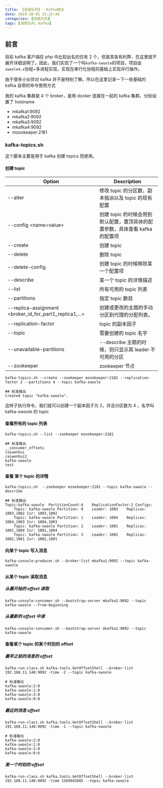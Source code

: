 ```yaml
---
title: 【消息队列】- Kafka相关
date: 2019-10-01 15:25:40
categories: [消息队列]
tags: [消息队列，Kafka]
---
```


## 前言

目前 kafka 客户端在 php 中比较出名的仅有 2 个，但是其各有利弊，在这里就不展开详细说明了。因此，我们实现了一个叫`kafka-swoole`的项目，项目由`swoole4.x`协程+多进程实现，实现在串行化协程的基础上实现并行操作。

由于很多小伙伴对 kafka 并不是特别了解，所以在这里记录一下一些基础的 kafka 自带的命令使用方式

<!-- more -->

我的 kafka 集群是 4 个 broker，是用 docker 连接在一起的 kafka 集群。分别设置了 hostname

- mkafka1:9092
- mkafka2:9092
- mkafka3:9092
- mkafka4:9092
- mzookeeper:2181

### kafka-topics.sh

这个脚本主要是用于 kafka 创建 topics 而使用。

#### 创建 topic

| Option                                                  | Description                                                                  |
| ------------------------------------------------------- | ---------------------------------------------------------------------------- |
| --alter                                                 | 修改 topic 的分区数，副本指派以及 topic 的现有配置                           |
| --config <name=value>                                   | 创建 topic 的时候会用到默认配置，置顶具体的配置参数，具体查看 kafka 的配置项 |
| --create                                                | 创建 topic                                                                   |
| --delete                                                | 删除 topic                                                                   |
| --delete-config <name>                                  | 创建 topic 的时候移除某一个配置项                                            |
| --describe                                              | 某一个 topic 的详情描述                                                      |
| --list                                                  | 所有可用的 topic 列表                                                        |
| --partitions <number>                                   | 指定 topic 数目                                                              |
| --replica-assignment <broker_id_for_part1_replica1,...> | 创建或更改的主题的手动分区到代理的分配列表。                                 |
| --replication-factor <number>                           | topic 的副本因子                                                             |
| --topic <topic>                                         | 需要创建的 topic 名字                                                        |
| --unavailable-partitions                                | --describe 主题的时候，则只显示其 leader 不可用的分区                        |
| --zookeeper                                             | zookeeper 节点                                                               |

```
kafka-topics.sh --create --zookeeper mzookeeper:2181 --replication-factor 2 --partitions 4 --topic kafka-swoole

## 标准输出
Created topic "kafka-swoole".
```

这样子执行命令，我们就可以创建一个副本因子为 2，并且分区数为 4 ，名字叫 kafka-swoole 的 topic

#### 查看所有的 topic 列表

```
kafka-topics.sh --list --zookeeper mzookeeper:2181

## 标准输出
__consumer_offsets
caiwenhui
caiwenhui2
kafka-swoole
test
```

#### 查看 某个 topic 的详情

```
kafka-topics.sh  --zookeeper mzookeeper:2181 --topic kafka-swoole --describe

## 标准输出
Topic:kafka-swoole	PartitionCount:4	ReplicationFactor:2	Configs:
	Topic: kafka-swoole	Partition: 0	Leader: 1003	Replicas: 1003,1002	Isr: 1003,1002
	Topic: kafka-swoole	Partition: 1	Leader: 1004	Replicas: 1004,1003	Isr: 1004,1003
	Topic: kafka-swoole	Partition: 2	Leader: 1001	Replicas: 1001,1004	Isr: 1001,1004
	Topic: kafka-swoole	Partition: 3	Leader: 1002	Replicas: 1002,1001	Isr: 1002,1001
```

#### 向某个 topic 写入消息

```
kafka-console-producer.sh --broker-list mkafka1:9092 --topic kafka-swoole
```

#### 从某个 topic 读取消息

##### 从最开始的 offset 读取

```
kafka-console-consumer.sh --bootstrap-server mkafka1:9092 --topic kafka-swoole --from-beginning
```

##### 从最新的 offset 中读

```
kafka-console-consumer.sh --bootstrap-server mkafka1:9092 --topic kafka-swoole
```

#### 查看某个 topic 的某个时刻的 offset

##### 最早之前的消息的 offset

```
kafka-run-class.sh kafka.tools.GetOffsetShell --broker-list 192.168.11.148:9092 -time -2 --topic kafka-swoole

# 标准输出
kafka-swoole:2:0
kafka-swoole:1:0
kafka-swoole:3:0
kafka-swoole:0:0
```

##### 最近的消息 offset

```
kafka-run-class.sh kafka.tools.GetOffsetShell --broker-list 192.168.11.148:9092 -time -1 --topic kafka-swoole

# 标准输出
kafka-swoole:2:0
kafka-swoole:1:0
kafka-swoole:3:0
kafka-swoole:0:6
```

##### 某一个时刻的 offset

```
kafka-run-class.sh kafka.tools.GetOffsetShell --broker-list 192.168.11.148:9092 -time 1569943885 --topic kafka-swoole
```
